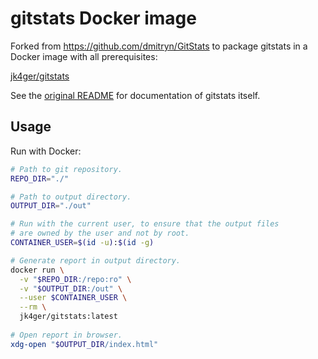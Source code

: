 # gitstats Docker image
Forked from https://github.com/dmitryn/GitStats to package gitstats in a
Docker image with all prerequisites:

[jk4ger/gitstats](https://hub.docker.com/repository/docker/jk4ger/gitstats)

See the [original README](README.original.md) for documentation of gitstats itself.

## Usage
Run with Docker:
```bash
# Path to git repository.
REPO_DIR="./"

# Path to output directory.
OUTPUT_DIR="./out"

# Run with the current user, to ensure that the output files
# are owned by the user and not by root.
CONTAINER_USER=$(id -u):$(id -g)

# Generate report in output directory.
docker run \
  -v "$REPO_DIR:/repo:ro" \
  -v "$OUTPUT_DIR:/out" \
  --user $CONTAINER_USER \
  --rm \
  jk4ger/gitstats:latest
  
# Open report in browser.
xdg-open "$OUTPUT_DIR/index.html"
```
